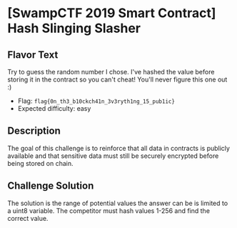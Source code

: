 # [SwampCTF 2019 Smart Contract] Hash Slinging Slasher

## Flavor Text

Try to guess the random number I chose. I've hashed the value before storing it in the contract so you can't cheat! You'll never figure this one out :)

* Flag: `flag{0n_th3_b10ckch41n_3v3ryth1ng_15_pub1ic}`
* Expected difficulty: easy

## Description

The goal of this challenge is to reinforce that all data in contracts is publicly available and that sensitive data must still be securely encrypted before being stored on chain.

## Challenge Solution

The solution is the range of potential values the answer can be is limited to a uint8 variable. The competitor must hash values 1-256 and find the correct value.
